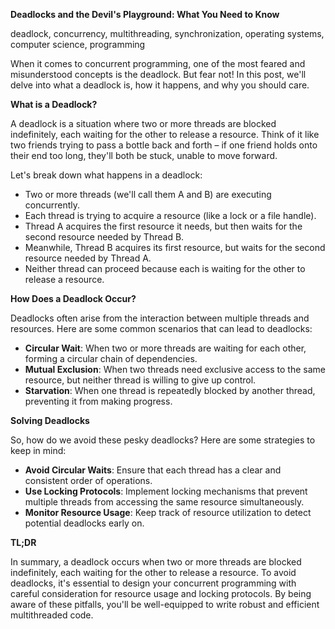 **Deadlocks and the Devil's Playground: What You Need to Know**

deadlock, concurrency, multithreading, synchronization, operating systems, computer science, programming

When it comes to concurrent programming, one of the most feared and misunderstood concepts is the deadlock. But fear not! In this post, we'll delve into what a deadlock is, how it happens, and why you should care.

**What is a Deadlock?**

A deadlock is a situation where two or more threads are blocked indefinitely, each waiting for the other to release a resource. Think of it like two friends trying to pass a bottle back and forth – if one friend holds onto their end too long, they'll both be stuck, unable to move forward.

Let's break down what happens in a deadlock:

* Two or more threads (we'll call them A and B) are executing concurrently.
* Each thread is trying to acquire a resource (like a lock or a file handle).
* Thread A acquires the first resource it needs, but then waits for the second resource needed by Thread B.
* Meanwhile, Thread B acquires its first resource, but waits for the second resource needed by Thread A.
* Neither thread can proceed because each is waiting for the other to release a resource.

**How Does a Deadlock Occur?**

Deadlocks often arise from the interaction between multiple threads and resources. Here are some common scenarios that can lead to deadlocks:

* **Circular Wait**: When two or more threads are waiting for each other, forming a circular chain of dependencies.
* **Mutual Exclusion**: When two threads need exclusive access to the same resource, but neither thread is willing to give up control.
* **Starvation**: When one thread is repeatedly blocked by another thread, preventing it from making progress.

**Solving Deadlocks**

So, how do we avoid these pesky deadlocks? Here are some strategies to keep in mind:

* **Avoid Circular Waits**: Ensure that each thread has a clear and consistent order of operations.
* **Use Locking Protocols**: Implement locking mechanisms that prevent multiple threads from accessing the same resource simultaneously.
* **Monitor Resource Usage**: Keep track of resource utilization to detect potential deadlocks early on.

**TL;DR**

In summary, a deadlock occurs when two or more threads are blocked indefinitely, each waiting for the other to release a resource. To avoid deadlocks, it's essential to design your concurrent programming with careful consideration for resource usage and locking protocols. By being aware of these pitfalls, you'll be well-equipped to write robust and efficient multithreaded code.